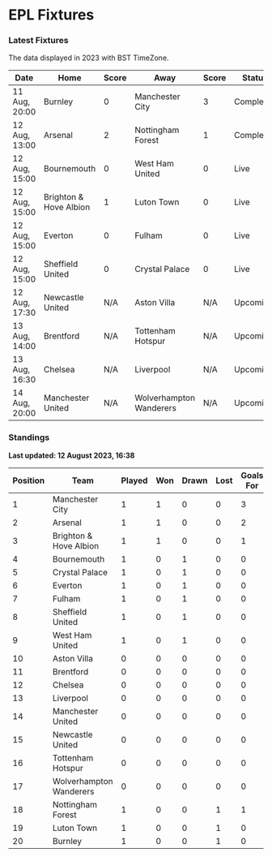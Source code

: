 # EPL Fixtures

### Latest Fixtures

The data displayed in 2023 with BST TimeZone.

<!-- START_TABLE -->

| Date          | Home                   | Score | Away                    | Score | Status    |
| ------------- | ---------------------- | ----- | ----------------------- | ----- | --------- |
| 11 Aug, 20:00 | Burnley                | 0     | Manchester City         | 3     | Completed |
| 12 Aug, 13:00 | Arsenal                | 2     | Nottingham Forest       | 1     | Completed |
| 12 Aug, 15:00 | Bournemouth            | 0     | West Ham United         | 0     | Live      |
| 12 Aug, 15:00 | Brighton & Hove Albion | 1     | Luton Town              | 0     | Live      |
| 12 Aug, 15:00 | Everton                | 0     | Fulham                  | 0     | Live      |
| 12 Aug, 15:00 | Sheffield United       | 0     | Crystal Palace          | 0     | Live      |
| 12 Aug, 17:30 | Newcastle United       | N/A   | Aston Villa             | N/A   | Upcoming  |
| 13 Aug, 14:00 | Brentford              | N/A   | Tottenham Hotspur       | N/A   | Upcoming  |
| 13 Aug, 16:30 | Chelsea                | N/A   | Liverpool               | N/A   | Upcoming  |
| 14 Aug, 20:00 | Manchester United      | N/A   | Wolverhampton Wanderers | N/A   | Upcoming  |

<!-- END_TABLE -->

### Standings

**Last updated: 12 August 2023, 16:38**

<!-- START_STANDINGS -->

| Position | Team                    | Played | Won | Drawn | Lost | Goals For | Goals Against | Goal Difference | Points |
| -------- | ----------------------- | ------ | --- | ----- | ---- | --------- | ------------- | --------------- | ------ |
| 1        | Manchester City         | 1      | 1   | 0     | 0    | 3         | 0             | 3               | 3      |
| 2        | Arsenal                 | 1      | 1   | 0     | 0    | 2         | 1             | 1               | 3      |
| 3        | Brighton & Hove Albion  | 1      | 1   | 0     | 0    | 1         | 0             | 1               | 3      |
| 4        | Bournemouth             | 1      | 0   | 1     | 0    | 0         | 0             | 0               | 1      |
| 5        | Crystal Palace          | 1      | 0   | 1     | 0    | 0         | 0             | 0               | 1      |
| 6        | Everton                 | 1      | 0   | 1     | 0    | 0         | 0             | 0               | 1      |
| 7        | Fulham                  | 1      | 0   | 1     | 0    | 0         | 0             | 0               | 1      |
| 8        | Sheffield United        | 1      | 0   | 1     | 0    | 0         | 0             | 0               | 1      |
| 9        | West Ham United         | 1      | 0   | 1     | 0    | 0         | 0             | 0               | 1      |
| 10       | Aston Villa             | 0      | 0   | 0     | 0    | 0         | 0             | 0               | 0      |
| 11       | Brentford               | 0      | 0   | 0     | 0    | 0         | 0             | 0               | 0      |
| 12       | Chelsea                 | 0      | 0   | 0     | 0    | 0         | 0             | 0               | 0      |
| 13       | Liverpool               | 0      | 0   | 0     | 0    | 0         | 0             | 0               | 0      |
| 14       | Manchester United       | 0      | 0   | 0     | 0    | 0         | 0             | 0               | 0      |
| 15       | Newcastle United        | 0      | 0   | 0     | 0    | 0         | 0             | 0               | 0      |
| 16       | Tottenham Hotspur       | 0      | 0   | 0     | 0    | 0         | 0             | 0               | 0      |
| 17       | Wolverhampton Wanderers | 0      | 0   | 0     | 0    | 0         | 0             | 0               | 0      |
| 18       | Nottingham Forest       | 1      | 0   | 0     | 1    | 1         | 2             | -1              | 0      |
| 19       | Luton Town              | 1      | 0   | 0     | 1    | 0         | 1             | -1              | 0      |
| 20       | Burnley                 | 1      | 0   | 0     | 1    | 0         | 3             | -3              | 0      |

<!-- END_STANDINGS -->
